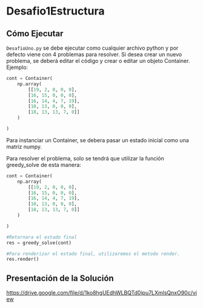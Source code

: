 
# Desafio1Estructura
## Cómo Ejecutar
`DesafioUno.py` se debe ejecutar como cualquier archivo python y por defecto viene con 4 problemas para resolver. 
Si desea crear un nuevo problema, se deberá editar el código y crear o editar un objeto Container.
Ejemplo:
```python
cont = Container(
	np.array(
		[[19, 2, 0, 0, 0],
		[16, 15, 0, 0, 0],
		[16, 14, 4, 7, 19],
		[10, 13, 0, 0, 0],
		[18, 13, 13, 7, 0]]
	)

)
```

Para instanciar un Container, se debera pasar un estado inicial como una matriz numpy.

Para resolver el problema, solo se tendrá que utilizar la función greedy_solve de esta manera:
```python
cont = Container(
	np.array(
		[[19, 2, 0, 0, 0],
		[16, 15, 0, 0, 0],
		[16, 14, 4, 7, 19],
		[10, 13, 0, 0, 0],
		[18, 13, 13, 7, 0]]
	)

)

#Retornara el estado final
res = greedy_solve(cont)

#Para renderizar el estado final, utilizaremos el metodo render.
res.render()
```


## Presentación de la Solución
https://drive.google.com/file/d/1ko8hgUEdhWLBQTd0ipu7LXmlsQnxO90c/view
